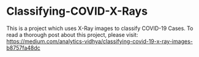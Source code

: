 # Classifying-COVID-X-Rays

This is a project which uses X-Ray images to classify COVID-19 Cases.
To read a thorough post about this project, please visit: https://medium.com/analytics-vidhya/classifying-covid-19-x-ray-images-b8757fa48dc